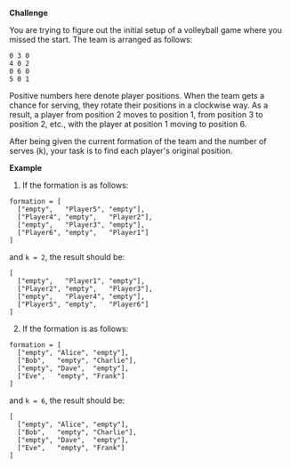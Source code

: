 **Challenge**

You are trying to figure out the initial setup of a volleyball game where you missed the start. The team is arranged as follows:

```
0 3 0
4 0 2
0 6 0
5 0 1
```
Positive numbers here denote player positions. When the team gets a chance for serving, they rotate their positions in a clockwise way. As a result, a player from position 2 moves to position 1, from position 3 to position 2, etc., with the player at position 1 moving to position 6.

After being given the current formation of the team and the number of serves (k), your task is to find each player's original position.

**Example**

1. If the formation is as follows:

```
formation = [
  ["empty",   "Player5", "empty"],
  ["Player4", "empty",   "Player2"],
  ["empty",   "Player3", "empty"],
  ["Player6", "empty",   "Player1"]
]
```
and `k = 2`, the result should be:
```
[
  ["empty",   "Player1", "empty"],
  ["Player2", "empty",   "Player3"],
  ["empty",   "Player4", "empty"],
  ["Player5", "empty",   "Player6"]
]
```
2. If the formation is as follows:

```
formation = [
  ["empty", "Alice", "empty"],
  ["Bob",   "empty", "Charlie"],
  ["empty", "Dave",  "empty"],
  ["Eve",   "empty", "Frank"]
]
```
and `k = 6`, the result should be:

```
[
  ["empty", "Alice", "empty"],
  ["Bob",   "empty", "Charlie"],
  ["empty", "Dave",  "empty"],
  ["Eve",   "empty", "Frank"]
]
```